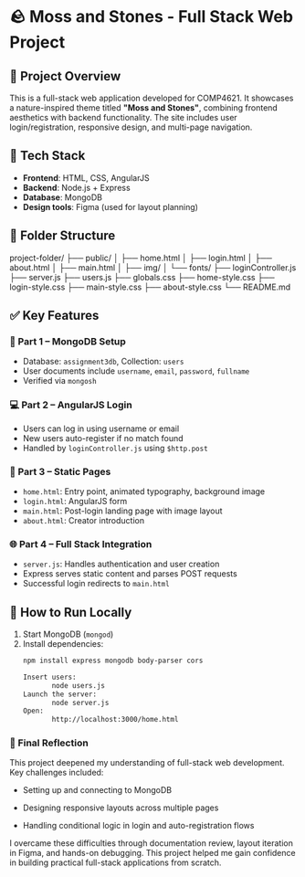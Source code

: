 # 🪨 Moss and Stones - Full Stack Web Project 

## 📌 Project Overview
This is a full-stack web application developed for COMP4621. It showcases a nature-inspired theme titled **"Moss and Stones"**, combining frontend aesthetics with backend functionality. The site includes user login/registration, responsive design, and multi-page navigation.

## 🔧 Tech Stack

- **Frontend**: HTML, CSS, AngularJS
- **Backend**: Node.js + Express
- **Database**: MongoDB
- **Design tools**: Figma (used for layout planning)

## 📁 Folder Structure
project-folder/
├── public/
│ ├── home.html
│ ├── login.html
│ ├── about.html
│ ├── main.html
│ ├── img/
│ └── fonts/
├── loginController.js
├── server.js
├── users.js
├── globals.css
├── home-style.css
├── login-style.css
├── main-style.css
├── about-style.css
└── README.md

## ✅ Key Features

### 🧩 Part 1 – MongoDB Setup
- Database: `assignment3db`, Collection: `users`
- User documents include `username`, `email`, `password`, `fullname`
- Verified via `mongosh`

### 💻 Part 2 – AngularJS Login
- Users can log in using username or email
- New users auto-register if no match found
- Handled by `loginController.js` using `$http.post`

### 🎨 Part 3 – Static Pages
- `home.html`: Entry point, animated typography, background image
- `login.html`: AngularJS form
- `main.html`: Post-login landing page with image layout
- `about.html`: Creator introduction

### 🌐 Part 4 – Full Stack Integration
- `server.js`: Handles authentication and user creation
- Express serves static content and parses POST requests
- Successful login redirects to `main.html`

## 🧪 How to Run Locally
1. Start MongoDB (`mongod`)
2. Install dependencies:
   ```bash
   npm install express mongodb body-parser cors

   Insert users:
          node users.js
   Launch the server:
          node server.js
   Open:
          http://localhost:3000/home.html

### 📝 Final Reflection
This project deepened my understanding of full-stack web development. Key challenges included:

- Setting up and connecting to MongoDB

- Designing responsive layouts across multiple pages

- Handling conditional logic in login and auto-registration flows

I overcame these difficulties through documentation review, layout iteration in Figma, and hands-on debugging.
This project helped me gain confidence in building practical full-stack applications from scratch.


